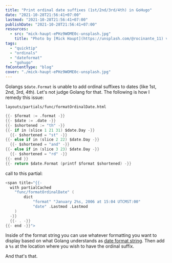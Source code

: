 ```yaml
---
title: "Print ordinal date suffixes (1st/2nd/3rd/4th) in GoHugo"
date: "2021-10-28T21:56:41+07:00"
lastmod: "2021-10-28T21:56:41+07:00"
publishDate: "2021-10-28T21:56:41+07:00"
resources:
  - src: "mick-haupt-ePHz9WOME0c-unsplash.jpg"
    title: "Photo by [Mick Haupt](https://unsplash.com/@rocinante_11) via [Unsplash](https://unsplash.com)"
tags:
  - "quicktip"
  - "ordinals"
  - "dateformat"
  - "gohugo"
fmContentType: "blog"
cover: "./mick-haupt-ePHz9WOME0c-unsplash.jpg"
---
```


Golangs `$date.Format` is unable to add ordinal suffixes to dates (like 1st, 2nd, 3rd, 4th). Let's not judge Golang for that. The following is how I remedy this issue:

`layouts/partials/func/formatOrdinalDate.html`

```go {lineAnchors=code1}
{{- $format := .format -}}
{{- $date := .date -}}
{{- $shortened := "th" -}}
{{- if in (slice 1 21 31) $date.Day -}}
  {{- $shortened = "st" -}}
{{- else if in (slice 2 22) $date.Day -}}
  {{- $shortened = "and" -}}
{{- else if in (slice 3 23) $date.Day -}}
  {{- $shortened = "rd" -}}
{{- end }}
{{- return $date.Format (printf $format $shortened) -}}
```

call to this partial:

```go {lineAnchors=code2}
<span title="{{-
  with partialCached
    "func/formatOrdinalDate" (
        dict
            "format" "January 2%s, 2006 at 15:04 UTCMST:00"
            "date" .Lastmod .Lastmod
    )
  -}}
  {{- . -}}
{{- end -}}">
```

Inside of the format string you can use whatever formatting you want to display based on what Golang understands as [date format string](https://programming.guide/go/format-parse-string-time-date-example.html). Then add a `%s` at the location where you wish to have the ordinal suffix.

And that's that.
